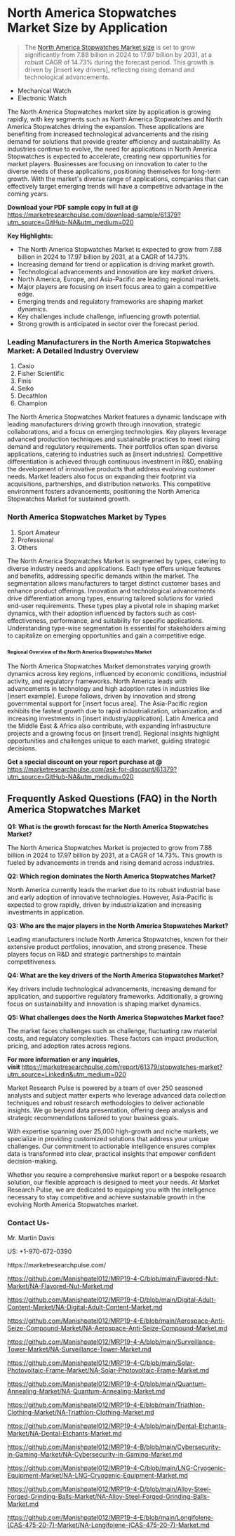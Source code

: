<h1>North America Stopwatches Market&nbsp;Size by Application</h1><blockquote><p>The <a href="https://marketresearchpulse.com/download-sample/61379?utm_source=GitHub-NA&amp;utm_medium=020">North America Stopwatches Market size</a> is set to grow significantly from 7.88 billion in 2024 to 17.97 billion by 2031, at a robust CAGR of 14.73% during the forecast period. This growth is driven by [insert key drivers], reflecting rising demand and technological advancements.</p></blockquote><ul><li>Mechanical Watch<li> Electronic Watch</li></ul><p>The North America Stopwatches market size by application is growing rapidly, with key segments such as North America Stopwatches and North America Stopwatches driving the expansion. These applications are benefiting from increased technological advancements and the rising demand for solutions that provide greater efficiency and sustainability. As industries continue to evolve, the need for applications in North America Stopwatches is expected to accelerate, creating new opportunities for market players. Businesses are focusing on innovation to cater to the diverse needs of these applications, positioning themselves for long-term growth. With the market's diverse range of applications, companies that can effectively target emerging trends will have a competitive advantage in the coming years.</p><p><strong>Download your PDF sample copy in full at @ </strong><a href="https://marketresearchpulse.com/download-sample/61379?utm_source=GitHub-NA&amp;utm_medium=020">https://marketresearchpulse.com/download-sample/61379?utm_source=GitHub-NA&amp;utm_medium=020</a></p><p><strong>Key Highlights: </strong></p><ul><li>The North America Stopwatches Market is expected to grow from 7.88 billion in 2024 to 17.97 billion by 2031, at a CAGR of 14.73%.</li><li>Increasing demand for trend or application is driving market growth.</li><li>Technological advancements and innovation are key market drivers.</li><li>North America, Europe, and Asia-Pacific are leading regional markets.</li><li>Major players are focusing on insert focus area to gain a competitive edge.</li><li>Emerging trends and regulatory frameworks are shaping market dynamics.</li><li>Key challenges include challenge, influencing growth potential.</li><li>Strong growth is anticipated in sector over the forecast period.</li></ul><h3>Leading Manufacturers in the North America Stopwatches Market: A Detailed Industry Overview</h3><ol><li>Casio</li><li>Fisher Scientific</li><li>Finis</li><li>Seiko</li><li>Decathlon</li><li>Champion</li></ol><div class="flex max-w-full flex-col flex-grow"><div class="min-h-8 text-message flex w-full flex-col items-end gap-2 whitespace-normal break-words [.text-message+&amp;]:mt-5" dir="auto" data-message-author-role="assistant" data-message-id="fd8432e4-4910-450d-b182-61b7bfb0a01f" data-message-model-slug="gpt-4o"><div class="flex w-full flex-col gap-1 empty:hidden first:pt-[3px]"><div class="markdown prose w-full break-words dark:prose-invert light"><p>The North America Stopwatches Market features a dynamic landscape with leading manufacturers driving growth through innovation, strategic collaborations, and a focus on emerging technologies. Key players leverage advanced production techniques and sustainable practices to meet rising demand and regulatory requirements. Their portfolios often span diverse applications, catering to industries such as [insert industries]. Competitive differentiation is achieved through continuous investment in R&amp;D, enabling the development of innovative products that address evolving customer needs. Market leaders also focus on expanding their footprint via acquisitions, partnerships, and distribution networks. This competitive environment fosters advancements, positioning the North America Stopwatches Market for sustained growth.</p></div></div></div></div><h3>North America Stopwatches Market by Types</h3><ol><li>Sport Amateur<li> Professional<li> Others</li></ol><div class="flex max-w-full flex-col flex-grow"><div class="min-h-8 text-message flex w-full flex-col items-end gap-2 whitespace-normal break-words [.text-message+&amp;]:mt-5" dir="auto" data-message-author-role="assistant" data-message-id="084470be-0bb7-4664-bddf-5156b4f41249" data-message-model-slug="gpt-4o-mini"><div class="flex w-full flex-col gap-1 empty:hidden first:pt-[3px]"><div class="markdown prose w-full break-words dark:prose-invert light"><p>The North America Stopwatches Market is segmented by types, catering to diverse industry needs and applications. Each type offers unique features and benefits, addressing specific demands within the market. The segmentation allows manufacturers to target distinct customer bases and enhance product offerings. Innovation and technological advancements drive differentiation among types, ensuring tailored solutions for varied end-user requirements. These types play a pivotal role in shaping market dynamics, with their adoption influenced by factors such as cost-effectiveness, performance, and suitability for specific applications. Understanding type-wise segmentation is essential for stakeholders aiming to capitalize on emerging opportunities and gain a competitive edge.</p></div></div></div></div><h3><span style="font-size: 11px;">Regional Overview of the North America Stopwatches Market</span></h3><div class="flex max-w-full flex-col flex-grow"><div class="min-h-8 text-message flex w-full flex-col items-end gap-2 whitespace-normal break-words [.text-message+&amp;]:mt-5" dir="auto" data-message-author-role="assistant" data-message-id="e9038762-ce64-4e30-91c9-9bd413514231" data-message-model-slug="gpt-4o-mini"><div class="flex w-full flex-col gap-1 empty:hidden first:pt-[3px]"><div class="markdown prose w-full break-words dark:prose-invert light"><p>The North America Stopwatches Market demonstrates varying growth dynamics across key regions, influenced by economic conditions, industrial activity, and regulatory frameworks. North America leads with advancements in technology and high adoption rates in industries like [insert example]. Europe follows, driven by innovation and strong governmental support for [insert focus area]. The Asia-Pacific region exhibits the fastest growth due to rapid industrialization, urbanization, and increasing investments in [insert industry/application]. Latin America and the Middle East &amp; Africa also contribute, with expanding infrastructure projects and a growing focus on [insert trend]. Regional insights highlight opportunities and challenges unique to each market, guiding strategic decisions.</p></div></div></div></div><p><strong>Get a special discount on your report purchase at @ </strong><a href="https://marketresearchpulse.com/ask-for-discount/61379?utm_source=GitHub-NA&amp;utm_medium=020">https://marketresearchpulse.com/ask-for-discount/61379?utm_source=GitHub-NA&amp;utm_medium=020</a></p><h2>Frequently Asked Questions (FAQ) in the North America Stopwatches Market</h2><p><strong>Q1: What is the growth forecast for the North America Stopwatches Market?</strong></p><p>The North America Stopwatches Market is projected to grow from 7.88 billion in 2024 to 17.97 billion by 2031, at a CAGR of 14.73%. This growth is fueled by advancements in trends and rising demand across industries.</p><p><strong>Q2: Which region dominates the North America Stopwatches Market?</strong></p><p>North America currently leads the market due to its robust industrial base and early adoption of innovative technologies. However, Asia-Pacific is expected to grow rapidly, driven by industrialization and increasing investments in application.</p><p><strong>Q3: Who are the major players in the North America Stopwatches Market?</strong></p><p>Leading manufacturers include North America Stopwatches, known for their extensive product portfolios, innovation, and strong presence. These players focus on R&amp;D and strategic partnerships to maintain competitiveness.</p><p><strong>Q4: What are the key drivers of the North America Stopwatches Market?</strong></p><p>Key drivers include technological advancements, increasing demand for application, and supportive regulatory frameworks. Additionally, a growing focus on sustainability and innovation is shaping market dynamics.</p><p><strong>Q5: What challenges does the North America Stopwatches Market face?</strong></p><p>The market faces challenges such as challenge, fluctuating raw material costs, and regulatory complexities. These factors can impact production, pricing, and adoption rates across regions.</p><p><strong>For more information or any inquiries, visit&nbsp;</strong><a href="https://marketresearchpulse.com/report/61379/stopwatches-market?utm_source=Linkedin&utm_medium=020">https://marketresearchpulse.com/report/61379/stopwatches-market?utm_source=Linkedin&utm_medium=020</a></p><p>Market Research Pulse is powered by a team of over 250 seasoned analysts and subject matter experts who leverage advanced data collection techniques and robust research methodologies to deliver actionable insights. We go beyond data presentation, offering deep analysis and strategic recommendations tailored to your business goals.</p><p>With expertise spanning over 25,000 high-growth and niche markets, we specialize in providing customized solutions that address your unique challenges. Our commitment to actionable intelligence ensures complex data is transformed into clear, practical insights that empower confident decision-making.</p><p>Whether you require a comprehensive market report or a bespoke research solution, our flexible approach is designed to meet your needs. At Market Research Pulse, we are dedicated to equipping you with the intelligence necessary to stay competitive and achieve sustainable growth in the evolving North America Stopwatches market.</p><h3><strong>Contact Us-</strong></h3><p>Mr. Martin Davis</p><p>US: +1-970-672-0390</p><p>https://marketresearchpulse.com/</p><p><a href="https://github.com/Manishpatel012/MRP19-4-C/blob/main/Flavored-Nut-Market/NA-Flavored-Nut-Market.md">https://github.com/Manishpatel012/MRP19-4-C/blob/main/Flavored-Nut-Market/NA-Flavored-Nut-Market.md</a></p><p><a href="https://github.com/Manishpatel012/MRP19-4-D/blob/main/Digital-Adult-Content-Market/NA-Digital-Adult-Content-Market.md">https://github.com/Manishpatel012/MRP19-4-D/blob/main/Digital-Adult-Content-Market/NA-Digital-Adult-Content-Market.md</a></p><p><a href="https://github.com/Manishpatel012/MRP19-4-E/blob/main/Aerospace-Anti-Seize-Compound-Market/NA-Aerospace-Anti-Seize-Compound-Market.md">https://github.com/Manishpatel012/MRP19-4-E/blob/main/Aerospace-Anti-Seize-Compound-Market/NA-Aerospace-Anti-Seize-Compound-Market.md</a></p><p><a href="https://github.com/Manishpatel012/MRP19-4-A/blob/main/Surveillance-Tower-Market/NA-Surveillance-Tower-Market.md">https://github.com/Manishpatel012/MRP19-4-A/blob/main/Surveillance-Tower-Market/NA-Surveillance-Tower-Market.md</a></p><p><a href="https://github.com/Manishpatel012/MRP19-4-C/blob/main/Solar-Photovoltaic-Frame-Market/NA-Solar-Photovoltaic-Frame-Market.md">https://github.com/Manishpatel012/MRP19-4-C/blob/main/Solar-Photovoltaic-Frame-Market/NA-Solar-Photovoltaic-Frame-Market.md</a></p><p><a href="https://github.com/Manishpatel012/MRP19-4-D/blob/main/Quantum-Annealing-Market/NA-Quantum-Annealing-Market.md">https://github.com/Manishpatel012/MRP19-4-D/blob/main/Quantum-Annealing-Market/NA-Quantum-Annealing-Market.md</a></p><p><a href="https://github.com/Manishpatel012/MRP19-4-E/blob/main/Triathlon-Clothing-Market/NA-Triathlon-Clothing-Market.md">https://github.com/Manishpatel012/MRP19-4-E/blob/main/Triathlon-Clothing-Market/NA-Triathlon-Clothing-Market.md</a></p><p><a href="https://github.com/Manishpatel012/MRP19-4-A/blob/main/Dental-Etchants-Market/NA-Dental-Etchants-Market.md">https://github.com/Manishpatel012/MRP19-4-A/blob/main/Dental-Etchants-Market/NA-Dental-Etchants-Market.md</a></p><p><a href="https://github.com/Manishpatel012/MRP19-4-B/blob/main/Cybersecurity-in-Gaming-Market/NA-Cybersecurity-in-Gaming-Market.md">https://github.com/Manishpatel012/MRP19-4-B/blob/main/Cybersecurity-in-Gaming-Market/NA-Cybersecurity-in-Gaming-Market.md</a></p><p><a href="https://github.com/Manishpatel012/MRP19-4-C/blob/main/LNG-Cryogenic-Equipment-Market/NA-LNG-Cryogenic-Equipment-Market.md">https://github.com/Manishpatel012/MRP19-4-C/blob/main/LNG-Cryogenic-Equipment-Market/NA-LNG-Cryogenic-Equipment-Market.md</a></p><p><a href="https://github.com/Manishpatel012/MRP19-4-D/blob/main/Alloy-Steel-Forged-Grinding-Balls-Market/NA-Alloy-Steel-Forged-Grinding-Balls-Market.md">https://github.com/Manishpatel012/MRP19-4-D/blob/main/Alloy-Steel-Forged-Grinding-Balls-Market/NA-Alloy-Steel-Forged-Grinding-Balls-Market.md</a></p><p><a href="https://github.com/Manishpatel012/MRP19-4-E/blob/main/Longifolene-(CAS-475-20-7)-Market/NA-Longifolene-(CAS-475-20-7)-Market.md">https://github.com/Manishpatel012/MRP19-4-E/blob/main/Longifolene-(CAS-475-20-7)-Market/NA-Longifolene-(CAS-475-20-7)-Market.md</a></p>
